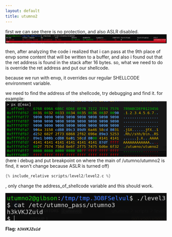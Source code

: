 ```yaml
---
layout: default
title: utumno2
---
```




first we can see there is no protection, and also ASLR disabled.
![image](./images/level2_1.png)

then, after analyzing the code i realized that i can pass at the 9th place of envp some content that will be written to a buffer, and also i found out that the ret address is found in the stack after 16 bytes. 
so, what we need to do is override the ret address and put our shellcode.

because we run with envp, it overrides our regular SHELLCODE environment variable.

we need to find the address of the shellcode, try debugging and find it. for example: 
![image](./images/level2_2.png)
(here i debug and put breakpoint on where the main of /utumno/utumno2 is find, it won't change because ASLR is turned off)

```c
{% include_relative scripts/level2/level2.c %}
```
, only change the address_of_shellcode variable and this should work. 


![image](./images/level2_3.png)

**Flag:** ***`h3kVKJZuid`*** 
